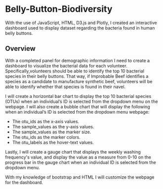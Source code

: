 # Belly-Button-Biodiversity
With the use of JavaScript, HTML, D3.js and Plotly, I created an interactive dashboard used to display dataset regarding the bacteria found in human belly buttons. 

## Overview
With a completed panel for demographic information I need to create a dashboard to visualize the bacterial data for each volunteer. Specifically,volunteers should be able to identify the top 10 bacterial species in their belly buttons. That way, if Improbable Beef identifies a species as a candidate to manufacture synthetic beef, volunteers will be able to identify whether that species is found in their navel.

I will create a horizontal bar chart to display the top 10 bacterial species (OTUs) when an individual’s ID is selected from the dropdown menu on the webpage. I will also create a bubble chart that will display the following when an individual’s ID is selected from the dropdown menu webpage:
- The otu_ids as the x-axis values.
- The sample_values as the y-axis values.
- The sample_values as the marker size.
- The otu_ids as the marker colors.
- The otu_labels as the hover-text values.

Lastly, I will create a gauge chart that displays the weekly washing frequency's value, and display the value as a measure from 0-10 on the progress bar in the gauge chart when an individual ID is selected from the dropdown menu.

With my knowledge of bootstrap and HTML I will customize the webpage for the dashboard. 
